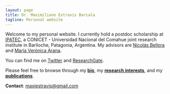```yaml
---
layout: page
title: Dr. Maximiliano Estravis Barcala
tagline: Personal website
---
```


Welcome to my personal website. I currently hold a postdoc scholarship at [IPATEC](https://ipatec.conicet.gov.ar), a CONICET - Universidad Nacional del Comahue joint research institute in Bariloche, Patagonia, Argentina. My advisors are [Nicolás Bellora](https://www.researchgate.net/profile/Nicolas_Bellora) and [María Verónica Arana](https://www.researchgate.net/profile/Maria_Arana2).

You can find me on [Twitter](https://twitter.com/MaxiEstravis) and [ResearchGate](https://www.researchgate.net/profile/Maximiliano_Estravis_Barcala).

Please feel free to browse through my [**bio**](pages/bio.html), my [**research interests**](pages/research_interests.html), and my [**publications**](pages/publications.html).

**Contact**: <maxiestravis@gmail.com>
